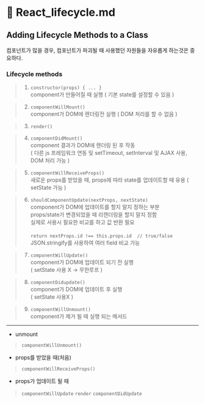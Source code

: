 # 🌯 React_lifecycle.md

## Adding Lifecycle Methods to a Class
컴포넌트가 많을 경우, 컴포넌트가 파괴될 때 사용했던 자원들을 자유롭게 하는것은 중요하다.

### Lifecycle methods

> 1. ```constructor(props) { ... } ``` <br />
  component가 만들어질 때 실행 ( 기본 state를 설정할 수 있음 )
  
> 2. ```componentWillMount()``` <br />
  component가 DOM에 렌더링전 실행 ( DOM 처리를 할 수 없음 )

> 3. ```render()```

> 4. ```componentDidMount()``` <br />
  component 결과가 DOM에 렌더링 된 후 작동<br />
  ( 다른 js 프레임워크 연동 및 setTimeout, setInterval 및 AJAX 사용, DOM 처리 가능 )
  
> 5. ```componentWillReceiveProps()``` <br />
  새로운 props를 받았을 때, props에 따라 state를 업데이트할 때 유용
  ( setState 가능 )
  
> 6. ```shouldComponentUpdate(nextProps, nextState)``` <br />
  component가 DOM에 업데이트를 할지 말지 정하는 부분<br/>
  props/state가 변경되었을 때 리렌더링을 할지 말지 정함<br/>
  실제로 사용시 필요한 비교를 하고 값 반환 필요 <br/><br/>
  ```return nextProps.id !== this.props.id  // true/false```<br/>
  JSON.stringify를 사용하여 여러 field 비교 가능
  
> 7. ```componentWillUpdate()``` <br />
  component가 DOM에 업데이트 되기 전 실행<br/>
  ( setState 사용 X -> 무한루프 )
  
> 8. ```componentDidupdate()``` <br />
  component가 DOM에 업데이트 후 실행 <br />
  ( setState 사용X )
  
> 9. ```componentWillUnmount()``` <br />
component가 제거 될 때 실행 되는 메서드

-----------------------------------
* unmount
> ```componentWillUnmount()```

* props를 받았을 때(처음)
> ```componentWillReceiveProps()```

* props가 업데이트 될 때
> ```componentWillUpdate```
> ```render```
> ```componentDidUpdate```

